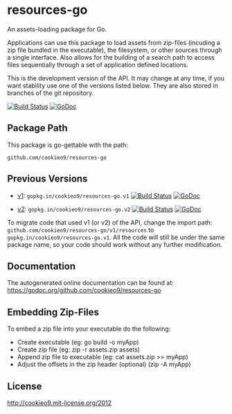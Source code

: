 resources-go
============

An assets-loading package for Go.

Applications can use this package to load assets from zip-files (incuding a zip file bundled in the executable),
the filesystem, or other sources through a single interface. Also allows for the building of a search path to access
files sequentially through a set of application defined locations.

This is the development version of the API. It may change at any time, if you want stability use one of the versions 
listed below. They are also stored in branches of the git repository.

[![Build Status](https://travis-ci.org/cookieo9/resources-go.png?branch=dev-gopkg.in)](https://travis-ci.org/cookieo9/resources-go)
[![GoDoc](https://godoc.org/github.com/cookieo9/resources-go?status.png)](https://godoc.org/github.com/cookieo9/resources-go)

Package Path
------------

This package is go-gettable with the path:

	github.com/cookieo9/resources-go

Previous Versions
-----------------

 - [v1](https://github.com/cookieo9/resources-go/tree/v1):
       `gopkg.in/cookieo9/resources-go.v1`
       [![Build Status](https://travis-ci.org/cookieo9/resources-go.png?branch=v1)](https://travis-ci.org/cookieo9/resources-go)
       [![GoDoc](https://godoc.org/gopkg.in/cookieo9/v1/resources-go?status.png)](https://godoc.org/gopkg.in/cookieo9/v1/resources-go)

 - [v2](https://github.com/cookieo9/resources-go/tree/v2):
       `gopkg.in/cookieo9/resources-go.v2`
       [![Build Status](https://travis-ci.org/cookieo9/resources-go.png?branch=v2)](https://travis-ci.org/cookieo9/resources-go)
       [![GoDoc](https://godoc.org/gopkg.in/cookieo9/v2/resources-go?status.png)](https://godoc.org/gopkg.in/cookieo9/v2/resources-go)

To migrate code that used v1 (or v2) of the API, change the import path: `github.com/cookieo9/resources-go/v1/resources` to 
`gopkg.in/cookieo9/resources-go.v1`. All the code will still be under the same package name, so your code should work
without any further modification.
    
Documentation
-------------

The autogenerated online documentation can be found at: <https://godoc.org/github.com/cookieo9/resources-go>

Embedding Zip-Files
-------------------

To embed a zip file into your executable do the following:
 - Create executable (eg: go build -o myApp)
 - Create zip file  (eg: zip -r assets.zip assets)
 - Append zip file to executable (eg: cat assets.zip >> myApp)
 - Adjust the offsets in the zip header (optional) (zip -A myApp)

License
-------
http://cookieo9.mit-license.org/2012

